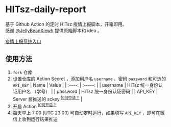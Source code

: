 # HITsz-daily-report

基于 Github Action 的定时 HITsz 疫情上报脚本，开箱即用。  
感谢  [@JellyBeanXiewh](https://github.com/JellyBeanXiewh/) 提供原始脚本和 idea 。

[疫情上报系统入口](http://xgsm.hitsz.edu.cn/zhxy-xgzs/xg_mobile/xs/yqxx)

## 使用方法
1. `fork` 仓库
2. 设置仓库的 Action Secret ，添加用户名 `username` 、密码 `password` 和可选的 `API_KEY`
   |  Name  |  Value  |
   | :----: | :-----: |
   | username | HITsz 统一身份认证用户名 （学号） |
   | password | HITsz 统一身份认证密码           |
   | API_KEY  | Server 酱推送的 sckey <sup>[如何申请？](http://sc.ftqq.com/)</sup> |
3. 开启 Action <sup>[如何开启？](./.github)</sup>
4. 每天早上 7:00 (UTC 23:00) 可自动定时运行，如果填写 `API_KEY` ，即可在微信上收到运行结果推送

